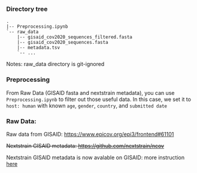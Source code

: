 ### Directory tree
```
.
|-- Preprocessing.ipynb
`-- raw_data
    |-- gisaid_cov2020_sequences_filtered.fasta
    |-- gisaid_cov2020_sequences.fasta
    |-- metadata.tsv
    `-- ...
```
Notes: raw_data directory is git-ignored

### Preprocessing
From Raw Data (GISAID fasta and nextstrain metadata), you can use `Preprocessing.ipynb` to filter out those useful data. In this case, we set it to `host: human` with known `age`, `gender`, `country`, and `submitted date`

### Raw Data:
Raw data from GISAID: https://www.epicov.org/epi3/frontend#61101

~~Nextstrain GISAID metadata: https://github.com/nextstrain/ncov~~

Nextstrain GISAID metadata is now avalable on GISAID: more instruction [here](https://github.com/nextstrain/ncov/blob/master/docs/running.md)







